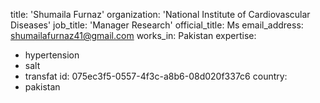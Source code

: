 title: 'Shumaila Furnaz'
organization: 'National Institute of Cardiovascular Diseases'
job_title: 'Manager Research'
official_title: Ms
email_address: shumailafurnaz41@gmail.com
works_in: Pakistan
expertise:
  - hypertension
  - salt
  - transfat
id: 075ec3f5-0557-4f3c-a8b6-08d020f337c6
country:
  - pakistan
